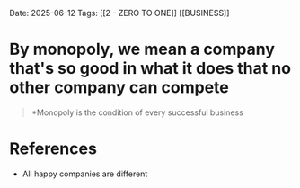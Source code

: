 Date: 2025-06-12
Tags: [[2 - ZERO TO ONE]] [[BUSINESS]] 

# By monopoly, we mean a company that's so good in what it does that no other company can compete

>*Monopoly is the condition of every successful business
# References 
- All happy companies are different 